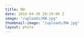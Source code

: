 ```yaml
---
title: RW
date: 2018-04-30 20:19:00 Z
image: "/uploads/RW.jpg"
thumbnail-image: "/uploads/RW.jpg"
layout: photo
---
```

